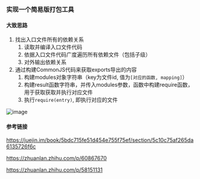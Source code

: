 ### 实现一个简易版打包工具

#### 大致思路
1. 找出入口文件所有的依赖关系
    1. 读取并编译入口文件代码
    2. 依据入口文件代码广度遍历所有依赖文件（包括子级）
    3. 对外输出依赖关系
2. 通过构建CommonJS代码来获取exports导出的内容
    1. 构建modules对象字符串（key为文件id, 值为`[对应的函数, mapping]`）
    2. 构建result函数字符串，并传入modules参数，函数中构建require函数，用于获取获取并执行对应文件
    3. 执行`require(entry)`, 即执行对应的文件


![image](http://ww1.sinaimg.cn/large/005F15EAly1g23gkwlpwoj313w0demzq.jpg)

#### 参考链接
https://juejin.im/book/5bdc715fe51d454e755f75ef/section/5c10c75af265da6135726f6c

https://zhuanlan.zhihu.com/p/60867670

https://zhuanlan.zhihu.com/p/58151131
